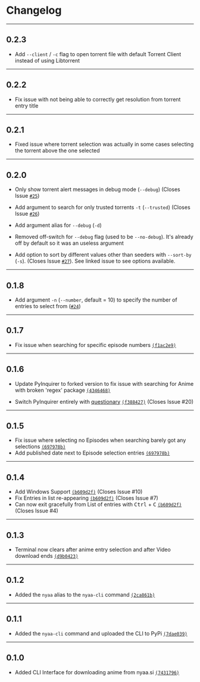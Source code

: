 # Changelog

---

## 0.2.3

- Add `--client` / `-c` flag to open torrent file with default Torrent Client instead of using Libtorrent

---

## 0.2.2

- Fix issue with not being able to correctly get resolution from torrent entry title

---

## 0.2.1

- Fixed issue where torrent selection was actually in some cases selecting the torrent above the one selected

---

## 0.2.0

- Only show torrent alert messages in debug mode (`--debug`) (Closes Issue [`#25`](https://github.com/johnvictorfs/nyaa-cli/issues/25))

- Add argument to search for only trusted torrents `-t` (`--trusted`) (Closes Issue [`#26`](https://github.com/johnvictorfs/nyaa-cli/issues/26))

- Add argument alias for `--debug` (`-d`)

- Removed off-switch for `--debug` flag (used to be `--no-debug`). It's already off by default so it was an useless argument

- Add option to sort by different values other than seeders with `--sort-by` (`-s`). (Closes Issue [`#27`](https://github.com/johnvictorfs/nyaa-cli/issues/27)). See linked issue to see options available.

---

## 0.1.8

- Add argument `-n` (`--number`, default = 10) to specify the number of entries to select from ([`#24`](https://github.com/johnvictorfs/nyaa-cli/commit/53771685f94f2d34c257b45c2ca749b08ab18ac2))

---

## 0.1.7

- Fix issue when searching for specific episode numbers [`(f1ac2e9)`](https://github.com/johnvictorfs/nyaa-cli/commit/f1ac2e983fdb72c7a608d6c20d149ac1cb94dfa0)

---

## 0.1.6

- Update PyInquirer to forked version to fix issue with searching for Anime with broken 'regex' package [`(4346468)`](https://github.com/johnvictorfs/nyaa-cli/commit/434646855683b69f5def77b9f03bc75819aa9d89)

- Switch PyInquirer entirely with [questionary](https://github.com/tmbo/questionary) [`(f388427)`](https://github.com/johnvictorfs/nyaa-cli/commit/f388427e77974892696c62812478288a4690f5a6) (Closes Issue #20)

---

## 0.1.5

- Fix issue where selecting no Episodes when searching barely got any selections [`(697978b)`](https://github.com/johnvictorfs/nyaa-cli/commit/697978bd40d9524f74711d97bee06a8387d99411)
- Add published date next to Episode selection entries [`(697978b)`](https://github.com/johnvictorfs/nyaa-cli/commit/697978bd40d9524f74711d97bee06a8387d99411)

---

## 0.1.4

- Add Windows Support [`(b609d2f)`](https://github.com/johnvictorfs/nyaa-cli/commit/b609d2f05c0b2bb1a42b9654f380d38ab4219df6) (Closes Issue #10)
- Fix Entries in list re-appearing [`(b609d2f)`](https://github.com/johnvictorfs/nyaa-cli/commit/b609d2f05c0b2bb1a42b9654f380d38ab4219df6) (Closes Issue #7)
- Can now exit gracefully from List of entries with <kbd>Ctrl</kbd> + <kbd>C</kbd> [`(b609d2f)`](https://github.com/johnvictorfs/nyaa-cli/commit/b609d2f05c0b2bb1a42b9654f380d38ab4219df6) (Closes Issue #4)

---

## 0.1.3

- Terminal now clears after anime entry selection and after Video download ends [`(d9b0423)`](https://github.com/johnvictorfs/nyaa-cli/commit/d9b04232ee4ccfd9292cb46722e5403f1d0b49e0)

---

## 0.1.2

- Added the `nyaa` alias to the `nyaa-cli` command [`(2ca861b)`](https://github.com/johnvictorfs/nyaa-cli/commit/2ca861b6dcdffaa0cdf1556c2898e7a4a95c2bd6)

---

## 0.1.1

- Added the `nyaa-cli` command and uploaded the CLI to PyPi [`(7dae039)`](https://github.com/johnvictorfs/nyaa-cli/commit/7dae0396db018250683d40f8ce3343b4da8f2c23)

---

## 0.1.0

- Added CLI Interface for downloading anime from nyaa.si [`(7431796)`](https://github.com/johnvictorfs/nyaa-cli/commit/7431796d56b0c46e3d3b113d34bcb1847b952bf5)
